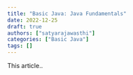 ```yaml
---
title: "Basic Java: Java Fundamentals"
date: 2022-12-25
draft: true
authors: ["satyarajawasthi"]
categories: ["Basic Java"]
tags: []
---
```


This article..

<!--more-->
